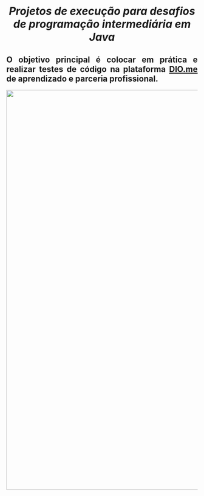 <span align="center">
  
# *Projetos de execução para desafios de programação intermediária em Java*
  
</span>

<span align="justify">

## O objetivo principal é colocar em prática e realizar testes de código na plataforma [DIO.me](https://www.dio.me/) de aprendizado e parceria profissional. 

<div align="center">
<img src="https://user-images.githubusercontent.com/111321791/208240697-abfe05bf-ff71-4e0e-934c-7b91acc58da5.PNG" width="1050px" />
</div>

</span>